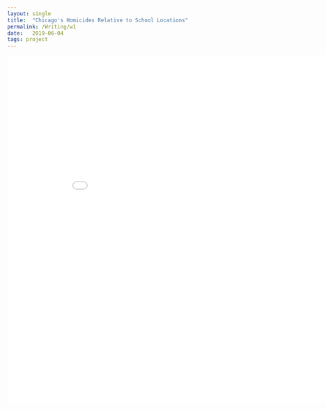 ```yaml
---
layout: single
title:  "Chicago's Homicides Relative to School Locations"
permalink: /Writing/w1
date:   2019-06-04
tags: project
---
```


<iframe width="900" height="800" frameborder="0" scrolling="yes" src="//plot.ly/~connorlockman/20.embed"></iframe>
